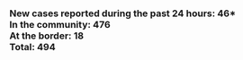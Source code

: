 ### New cases reported during the past 24 hours: 46*<br/>In the community: 476<br/>At the border: 18<br/>Total: 494